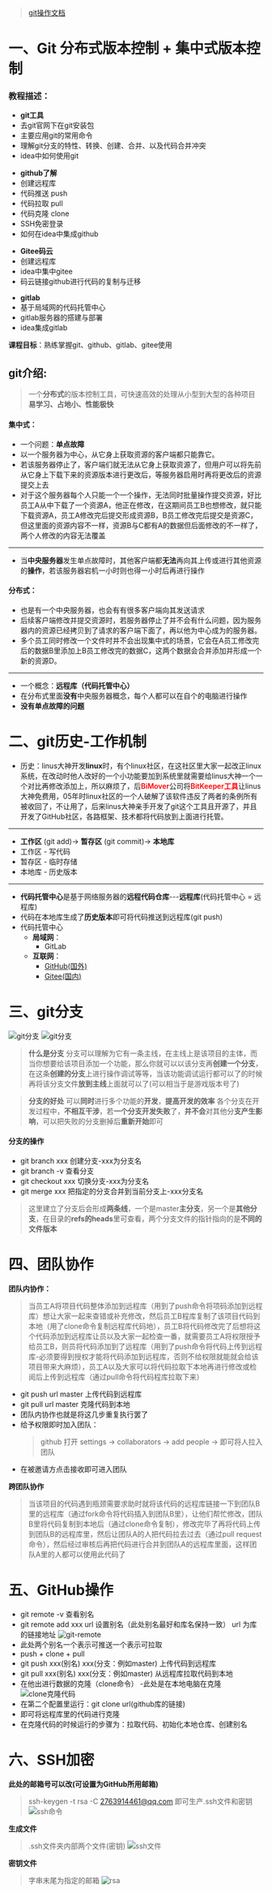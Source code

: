 > <a href='./GItSY.md'>git操作文档</a>

# 一、Git 分布式版本控制 + 集中式版本控制

### 教程描述：

- **git工具**
- 去git官网下在git安装包
- 主要应用git的常用命令
- 理解git分支的特性、转换、创建、合并、以及代码合并冲突
- idea中如何使用git
<!-- --- -->
- **github了解**
- 创建远程库
- 代码推送 push
- 代码拉取 pull
- 代码克隆 clone
- SSH免密登录
- 如何在idea中集成github
<!-- --- -->
- **Gitee码云**
- 创建远程库
- idea中集中gitee
- 码云链接github进行代码的复制与迁移
<!-- --- -->
- **gitlab**
- 基于局域网的代码托管中心
- gitlab服务器的搭建与部署
- idea集成gitlab
<!-- --- -->
**课程目标**：熟练掌握git、github、gitlab、gitee使用

## git介绍:

> 一个**分布式**的版本控制工具，可快速高效的处理从小型到大型的各种项目
> **易学习、占地小、性能极快**

#### 集中式：

- 一个问题：**单点故障**
- 以一个服务器为中心，从它身上获取资源的客户端都只能靠它。
- 若该服务器停止了，客户端们就无法从它身上获取资源了，但用户可以将先前从它身上下载下来的资源版本进行更改后，等服务器启用时再将更改后的资源提交上去
- 对于这个服务器每个人只能一个一个操作，无法同时批量操作提交资源，好比员工A从中下载了一个资源A，他正在修改，在这期间员工B也想修改，就只能下载资源A，员工A修改完后提交形成资源B，B员工修改完后提交是资源C，但这里面的资源内容不一样，资源B与C都有A的数据但后面修改的不一样了，两个人修改的内容无法覆盖

---

- 当**中央服务器**发生单点故障时，其他客户端都**无法**再向其上传或进行其他资源的**操作**，若该服务器宕机一小时则也得一小时后再进行操作
   
#### 分布式：

- 也是有一个中央服务器，也会有有很多客户端向其发送请求
- 后续客户端修改并提交资源时，若服务器停止了并不会有什么问题，因为服务器内的资源已经拷贝到了请求的客户端下面了，再以他为中心成为的服务器。
- 多个员工同时修改一个文件时并不会出现集中式的场景，它会在A员工修改完后的数据B里添加上B员工修改完的数据C，这两个数据会合并添加并形成一个新的资源D。
---

- 一个概念：**远程库（代码托管中心）**
- 在分布式里面**没有**中央服务器概念，每个人都可以在自个的电脑进行操作
- **没有单点故障的问题**

# 二、git历史-工作机制

- 历史：linus大神开发**linux**时，有个linux社区，在这社区里大家一起改正linux系统，在改动时他人改好的一个小功能要加到系统里就需要给linus大神一个一个对比再修改添加上，所以麻烦了，后<span style="color:red; font-weight:600">BiMover</span>公司将<span style="color:red; font-weight:600">BitKeeper工具</span>让linus大神免费用，05年时linux社区的一个人破解了该软件违反了两者的条例所有被收回了，不让用了，后来linus大神亲手开发了git这个工具且开源了，并且开发了GitHub社区，各路框架、技术都将代码放到上面进行托管。
---
- **工作区** (git add)-> **暂存区** (git commit)-> **本地库** 
- 工作区 - 写代码
- 暂存区 - 临时存储
- 本地库 - 历史版本
---
- **代码托管中心**是基于网络服务器的**远程代码仓库**---**远程库**(代码托管中心 = 远程库)
- 代码在本地库生成了**历史版本**即可将代码推送到远程库(git push)
- 代码托管中心
  - **局域网**：
    - GitLab
  - **互联网**：
    - <a href="https://github.com/">GitHub(国外)</a>
    - <a href="https://gitee.com/">Gitee(国内)</a>

# 三、git分支

  ![git分支](./images/git分支.png)
  ![git分支](./images/git分支图.png)

  > **什么是分支**
  分支可以理解为它有一条主线，在主线上是该项目的主体，而当你想要给该项目添加一个功能，那么你就可以以该分支再**创建一个分支**，在这条**创建的分支**上进行操作调试等等，当该功能调试运行都可以了的时候再将该分支文件**放到主线**上面就可以了(可以相当于是游戏版本号了)

  > **分支的好处**
  可以**同时**进行多个功能的**开发**，**提高开发的效率**
  各个分支在开发过程中，**不相互干涉**，若**一个分支开发失败**了，**并不会**对其他分**支产生影响**，可以把失败的分支删掉后**重新开始**即可
  
  #### 分支的操作
  - git branch xxx 创建分支-xxx为分支名
  - git branch -v 查看分支
  - git checkout xxx 切换分支-xxx为分支名
  - git merge xxx 把指定的分支合并到当前分支上-xxx分支名
  
  > 这里建立了分支后会形成**两条线**，一个是master**主分支**，另一个是**其他分支**，在目录的**refs的heads**里可查看，两个分支文件的指针指向的是**不同的文件版本**

# 四、团队协作

  **团队内协作：**
  > 当员工A将项目代码整体添加到远程库（用到了push命令将项码添加到远程库）想让大家一起来查错或补充修改，然后员工B程库复制了该项目代码到本地（用了clone命令复制远程库代码地），员工B将代码修改完了后想将这个代码添加到远程库让员以及大家一起检查一番，就需要员工A将权限授予给员工B，则员将代码添加到了远程库（用到了push命令将代码上传到远程库-必须要得到授权才能将代码添加到远程库，否则不给权限就能就会给该项目带来大麻烦），员工A以及大家可以将代码拉取下本地再进行修改或检阅后上传到远程库（通过pull命令将代码程库拉取下来）

  - git push url master 上传代码到远程库
  - git pull url master 克隆代码到本地
  - 团队内协作也就是将这几步重复执行罢了
  - 给予权限即时加入团队：
    > github 打开 settings -> collaborators -> add people -> 即可将人拉入团队
  - 在被邀请方点击接收即可进入团队

  **跨团队协作**
  > 当该项目的代码遇到瓶颈需要求助时就将该代码的远程库链接一下到团队B里的远程库（通过fork命令将代码插入到团队B里），让他们帮忙修改，团队B里将代码复制到本地后（通过clone命令复制），修改完毕了再将代码上传到团队B的远程库里，然后让团队A的人把代码拉去过去（通过pull request命令），然后经过审核后再把代码进行合并到团队A的远程库里面，这样团队A里的人都可以使用此代码了

# 五、GitHub操作

  - git remote -v 查看别名
  - git remote add xxx url 设置别名（此处别名最好和库名保持一致） url 为库的链接地址
  ![git-remote](./images/git-remote.png)
  - 此处两个别名一个表示可推送一个表示可拉取
  - push + clone + pull 
  - git push xxx(别名) xxx(分支：例如master) 上传代码到远程库
  - git pull xxx(别名) xxx(分支：例如master) 从远程库拉取代码到本地
  - 在他出进行数据的克隆（clone命令） -此处是在本地电脑在克隆
  ![clone克隆代码](./images/git-clone.png)
  - 在第二个配置里运行：git clone url(github库的链接)
  - 即可将远程库里的代码进行克隆
  - 在克隆代码的时候运行的步骤为：拉取代码、初始化本地仓库、创建别名
  
# 六、SSH加密

  **此处的邮箱号可以改(可设置为GitHub所用邮箱)**
  > ssh-keygen -t rsa -C 2763914461@qq.com 即可生产.ssh文件和密钥
  ![ssh命令](./images/git-ssh.png)

  **生成文件**
  > .ssh文件夹内部两个文件(密钥)
  ![ssh文件](./images/ssh-id.png)

  **密钥文件**
  > 字串末尾为指定的邮箱
  ![rsa](./images/ssh-id-rsa-pub.png)